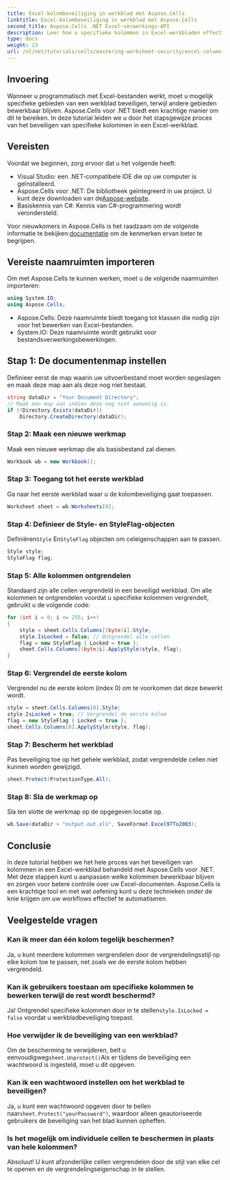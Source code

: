```yaml
---
title: Excel-kolombeveiliging in werkblad met Aspose.Cells
linktitle: Excel-kolombeveiliging in werkblad met Aspose.Cells
second_title: Aspose.Cells .NET Excel-verwerkings-API
description: Leer hoe u specifieke kolommen in Excel-werkbladen effectief kunt beschermen met Aspose.Cells voor .NET. Deze stapsgewijze tutorial behandelt alles van het instellen van uw omgeving tot het opslaan van uw beveiligde Excel-bestanden.
type: docs
weight: 13
url: /nl/net/tutorials/cells/mastering-worksheet-security/excel-column-protection/
---
```

## Invoering

Wanneer u programmatisch met Excel-bestanden werkt, moet u mogelijk specifieke gebieden van een werkblad beveiligen, terwijl andere gebieden bewerkbaar blijven. Aspose.Cells voor .NET biedt een krachtige manier om dit te bereiken. In deze tutorial leiden we u door het stapsgewijze proces van het beveiligen van specifieke kolommen in een Excel-werkblad.

## Vereisten
Voordat we beginnen, zorg ervoor dat u het volgende heeft:
- Visual Studio: een .NET-compatibele IDE die op uw computer is geïnstalleerd.
-  Aspose.Cells voor .NET: De bibliotheek geïntegreerd in uw project. U kunt deze downloaden van de[Aspose-website](https://releases.aspose.com/cells/net/).
- Basiskennis van C#: Kennis van C#-programmering wordt verondersteld.

 Voor nieuwkomers in Aspose.Cells is het raadzaam om de volgende informatie te bekijken:[documentatie](https://reference.aspose.com/cells/net/) om de kenmerken ervan beter te begrijpen.

## Vereiste naamruimten importeren
Om met Aspose.Cells te kunnen werken, moet u de volgende naamruimten importeren:

```csharp
using System.IO;
using Aspose.Cells;
```
- Aspose.Cells: Deze naamruimte biedt toegang tot klassen die nodig zijn voor het bewerken van Excel-bestanden.
- System.IO: Deze naamruimte wordt gebruikt voor bestandsverwerkingsbewerkingen.

## Stap 1: De documentenmap instellen

Definieer eerst de map waarin uw uitvoerbestand moet worden opgeslagen en maak deze map aan als deze nog niet bestaat.

```csharp
string dataDir = "Your Document Directory";
// Maak een map aan indien deze nog niet aanwezig is.
if (!Directory.Exists(dataDir))
    Directory.CreateDirectory(dataDir);
```

### Stap 2: Maak een nieuwe werkmap
Maak een nieuwe werkmap die als basisbestand zal dienen.

```csharp
Workbook wb = new Workbook();
```

### Stap 3: Toegang tot het eerste werkblad
Ga naar het eerste werkblad waar u de kolombeveiliging gaat toepassen.

```csharp
Worksheet sheet = wb.Worksheets[0];
```

### Stap 4: Definieer de Style- en StyleFlag-objecten
 Definiëren`Style` En`StyleFlag` objecten om celeigenschappen aan te passen.

```csharp
Style style;
StyleFlag flag;
```

### Stap 5: Alle kolommen ontgrendelen
Standaard zijn alle cellen vergrendeld in een beveiligd werkblad. Om alle kolommen te ontgrendelen voordat u specifieke kolommen vergrendelt, gebruikt u de volgende code:

```csharp
for (int i = 0; i <= 255; i++)
{
    style = sheet.Cells.Columns[(byte)i].Style;
    style.IsLocked = false; // Ontgrendel alle cellen
    flag = new StyleFlag { Locked = true };
    sheet.Cells.Columns[(byte)i].ApplyStyle(style, flag);
}
```

### Stap 6: Vergrendel de eerste kolom
Vergrendel nu de eerste kolom (index 0) om te voorkomen dat deze bewerkt wordt.

```csharp
style = sheet.Cells.Columns[0].Style;
style.IsLocked = true; // Vergrendel de eerste kolom
flag = new StyleFlag { Locked = true };
sheet.Cells.Columns[0].ApplyStyle(style, flag);
```

### Stap 7: Bescherm het werkblad
Pas beveiliging toe op het gehele werkblad, zodat vergrendelde cellen niet kunnen worden gewijzigd.

```csharp
sheet.Protect(ProtectionType.All);
```

### Stap 8: Sla de werkmap op
Sla ten slotte de werkmap op de opgegeven locatie op.

```csharp
wb.Save(dataDir + "output.out.xls", SaveFormat.Excel97To2003);
```

## Conclusie
In deze tutorial hebben we het hele proces van het beveiligen van kolommen in een Excel-werkblad behandeld met Aspose.Cells voor .NET. Met deze stappen kunt u aanpassen welke kolommen bewerkbaar blijven en zorgen voor betere controle over uw Excel-documenten. Aspose.Cells is een krachtige tool en met wat oefening kunt u deze technieken onder de knie krijgen om uw workflows effectief te automatiseren.

## Veelgestelde vragen

### Kan ik meer dan één kolom tegelijk beschermen?
Ja, u kunt meerdere kolommen vergrendelen door de vergrendelingsstijl op elke kolom toe te passen, net zoals we de eerste kolom hebben vergrendeld.

### Kan ik gebruikers toestaan om specifieke kolommen te bewerken terwijl de rest wordt beschermd?
 Ja! Ontgrendel specifieke kolommen door in te stellen`style.IsLocked = false` voordat u werkbladbeveiliging toepast.

### Hoe verwijder ik de beveiliging van een werkblad?
 Om de bescherming te verwijderen, belt u eenvoudigweg`sheet.Unprotect()`Als er tijdens de beveiliging een wachtwoord is ingesteld, moet u dit opgeven.

### Kan ik een wachtwoord instellen om het werkblad te beveiligen?
 Ja, u kunt een wachtwoord opgeven door te bellen naar`sheet.Protect("yourPassword")`, waardoor alleen geautoriseerde gebruikers de beveiliging van het blad kunnen opheffen.

### Is het mogelijk om individuele cellen te beschermen in plaats van hele kolommen?
Absoluut! U kunt afzonderlijke cellen vergrendelen door de stijl van elke cel te openen en de vergrendelingseigenschap in te stellen.

